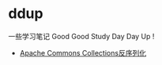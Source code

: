 # ddup
一些学习笔记  Good Good Study Day Day Up !



- [Apache Commons Collections反序列化](https://github.com/SPuerBRead/ddup/CommonsCollections/)

